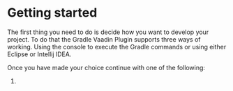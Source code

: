 # Getting started

The first thing you need to do is decide how you want to develop your project. To do that the Gradle Vaadin Plugin supports three ways of working. Using the console to execute the Gradle commands or using either Eclipse or Intellij IDEA.

Once you have made your choice continue with one of the following:

1. 
